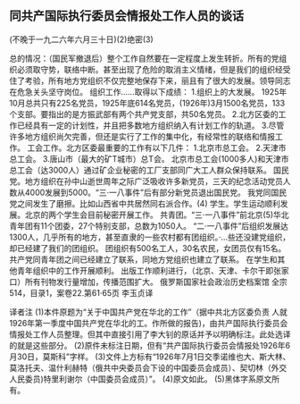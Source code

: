 ## 同共产国际执行委员会情报处工作人员的谈话

(不晚于一九二六年六月三十日)(2)绝密(3)

总的情况：（国民军撤退后）整个工作自然要在一定程度上发生转折。所有的党组织必须取守势，联络中断。甚至出现了危险的取消主义情绪，但是我们的组织经受住了考验，所有地方党组织不仅完整地保存下来，丽且有了很大的发展。领导同志在危急关头坚守岗位。
组织工作……取得以下成绩：
1.组织上的大发展。
1925年10月总共只有225名党员，1925年底614名党员，(1926年)3月1500名党员，133个支部。要指出的是方振武部有两个共产党支部，共50名党员。
2.北方区委的工作已经具有一定的计划性，并且把多数地方组织纳入有计划工作的轨道。
3.尽管许多地方组织尚欠完善，但还是实行了工作的集中化，有经常性的联络和情报工作。
工会工作。北方区委最重要的工作有以下几件：
1.北京市总工会。
2.天津市总工会。
3.唐山市（最大的矿T城市）总T会。
北京市总工会(1000多人)和天津市总工会（达3000人）通过矿企业秘密的工厂支部同广大工人群众保持联系。
国民党。地方组织在孙中山逝世周年之际广泛吸收许多新党员，三天的纪念活动党员人数从4000发展到5000。“三·一八事件”后有部分新党员退出国民党。
我党同国民党之间发生了磨擦。比如山西省中共居然同右派合作。(4)
学生。学生运动顺利发展。北京的两个学生会目前秘密开展工作。
共青团。“三·一八事件”前北京(5)华北青年团有11个团委，27个特别支部，总数为1050人。
“二·一八事件”后组织发展达1300人，几乎所有的地方，甚至直隶的一些农村都有团组织。·…些还没建党组织，却已经建了我们的团组织。
团组织有500名工人，30名农民，女团员仅有15名。
共产党同青年团之间已经建立了联系，同地方党组织也建立了联系。
在学生和其他青年组织中的工作开展顺利。
出版工作顺利进行，（北京、天津、卡尔干即张家口）所有刊物发行量增加，传播范围扩大。
俄罗斯国家社会政治历史档案馆
全宗514，目录1，案卷22.第61·65页
李玉贞译

译者注
(1)本件原题为“关于中国共产党在华北的工作”（据中共北方区委负责
人就1926年第一季度中国共产党在华北的工。作所做的报告)，由共产国际执行委员会情报处工作人员整理。但其中直接引用了李大钊的原话并予以明确标注。此处选译的就是这些部分。
(2)原件未标注日期，但有“共产国际执行委员会情报处1926年6月30日，莫斯科”字样。
(3)文件上方标有“1926年7月1日交季诺维也大、斯大林、莫洛托夫、温什利赫特（俄共中央委员会下设的中国委员会成员）、契切林（外交人民委员)特里利谢尔（中国委员会成员）”。
(4)原文如此。
(5)黑体字系原文所有。

